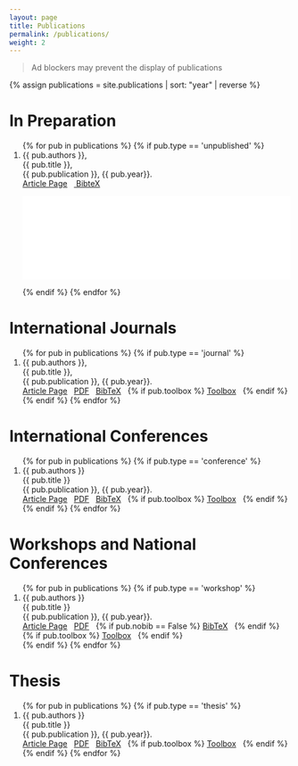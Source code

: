 ```yaml
---
layout: page
title: Publications
permalink: /publications/
weight: 2
---
```


> Ad blockers may prevent the display of publications

{% assign publications = site.publications | sort: "year" | reverse %}

# **In Preparation**
<ol>
{% for pub in publications %}
 {% if pub.type == 'unpublished' %}
 <li>
 <div class="pubitem">
   <div class="pubauthors">
     {{ pub.authors }},
   </div>
   <div class="pubtitle">
     {{ pub.title }},
   </div>
   <div class="pubinfo">
     {{ pub.publication }}, {{ pub.year}}.
   </div>
 </div>
 <div class="publinks">
   <a href="{{pub.url}}"><i class="fas fa-link"></i> Article Page</a>
&nbsp;&nbsp;<a href="#" onClick="document.getElementById('{{ pub.slug }}').style.display='block'"><i class="fas fa-quote-left"></i> BibteX</a>
 </div>
 <div class="answer" id="{{ pub.slug }}"><p><iframe src="/download/{{ pub.slug}}.txt" scrolling='yes' width="100%" frameborder='0'></iframe></p>
 </div>
 </li>
 {% endif %}
{% endfor %}
</ol>

# **International Journals**
<ol>
{% for pub in publications %}
 {% if pub.type == 'journal' %}
 <li>
 <div class="pubitem">
   <div class="pubauthors">
     {{ pub.authors }},
   </div>
   <div class="pubtitle">
     {{ pub.title }},
   </div>
   <div class="pubinfo">
     {{ pub.publication }}, {{ pub.year}}.
   </div>
 </div>
 <div class="publinks">
   <a href="{{pub.url}}"><i class="fas fa-link"></i> Article Page</a>&nbsp;&nbsp;
   <a href="/download/{{ pub.slug}}.pdf"><i class="far fa-file-pdf"></i> PDF</a>&nbsp;&nbsp;
   <a href="/download/{{ pub.slug}}.bib"><i class="fas fa-quote-left"></i> BibTeX</a>&nbsp;&nbsp;
   {% if pub.toolbox %}
   <a href="{{ pub.toolbox }}"><i class="fab fa-github"></i> Toolbox</a>&nbsp;&nbsp;
   {% endif %}
 </div>
 </li>
 {% endif %}
{% endfor %}
</ol>

# **International Conferences**
<ol>
{% for pub in publications %}
 {% if pub.type == 'conference' %}
 <li>
 <div class="pubitem">
   <div class="pubauthors">
     {{ pub.authors }}
   </div>
   <div class="pubtitle">
     {{ pub.title }}
   </div>
   <div class="pubinfo">
     {{ pub.publication }}, {{ pub.year}}.
   </div>
 </div>
 <div class="publinks">
   <a href="{{pub.url}}"><i class="fas fa-link"></i> Article Page</a>&nbsp;&nbsp;
   <a href="/download/{{ pub.slug}}.pdf"><i class="far fa-file-pdf"></i> PDF</a>&nbsp;&nbsp;
   <a href="/download/{{ pub.slug}}.bib"><i class="fas fa-quote-left"></i> BibTeX</a>&nbsp;&nbsp;
   {% if pub.toolbox %}
   <a href="{{ pub.toolbox }}"><i class="fab fa-github"></i> Toolbox</a>&nbsp;&nbsp;
   {% endif %}
 </div>
 </li>
 {% endif %}
{% endfor %}
</ol>

# **Workshops and National Conferences**
<ol>
{% for pub in publications %}
 {% if pub.type == 'workshop' %}
 <li>
 <div class="pubitem">
   <div class="pubauthors">
     {{ pub.authors }}
   </div>
   <div class="pubtitle">
     {{ pub.title }}
   </div>
   <div class="pubinfo">
     {{ pub.publication }}, {{ pub.year}}.
   </div>
 </div>
 <div class="publinks">
   <a href="{{pub.url}}"><i class="fas fa-link"></i> Article Page</a>&nbsp;&nbsp;
   <a href="/download/{{ pub.slug}}.pdf"><i class="far fa-file-pdf"></i> PDF</a>&nbsp;&nbsp;
   {% if pub.nobib == False %}
   <a href="/download/{{ pub.slug}}.bib"><i class="fas fa-quote-left"></i> BibTeX</a>&nbsp;&nbsp;
   {% endif %}
   {% if pub.toolbox %}
   <a href="{{ pub.toolbox }}"><i class="fab fa-github"></i> Toolbox</a>&nbsp;&nbsp;
   {% endif %}
 </div>
 </li>
 {% endif %}
{% endfor %}
</ol>


# **Thesis**
<ol>
{% for pub in publications %}
 {% if pub.type == 'thesis' %}
 <li>
 <div class="pubitem">
   <div class="pubauthors">
     {{ pub.authors }}
   </div>
   <div class="pubtitle">
     {{ pub.title }}
   </div>
   <div class="pubinfo">
     {{ pub.publication }}, {{ pub.year}}.
   </div>
 </div>
 <div class="publinks">
   <a href="{{pub.url}}"><i class="fas fa-link"></i> Article Page</a>&nbsp;&nbsp;
   <a href="/download/{{ pub.slug}}.pdf"><i class="far fa-file-pdf"></i> PDF</a>&nbsp;&nbsp;
   <a href="/download/{{ pub.slug}}.bib"><i class="fas fa-quote-left"></i> BibTeX</a>&nbsp;&nbsp;
   {% if pub.toolbox %}
   <a href="{{ pub.toolbox }}"><i class="fab fa-github"></i> Toolbox</a>&nbsp;&nbsp;
   {% endif %}
 </div>
 </li>
 {% endif %}
{% endfor %}
</ol>
